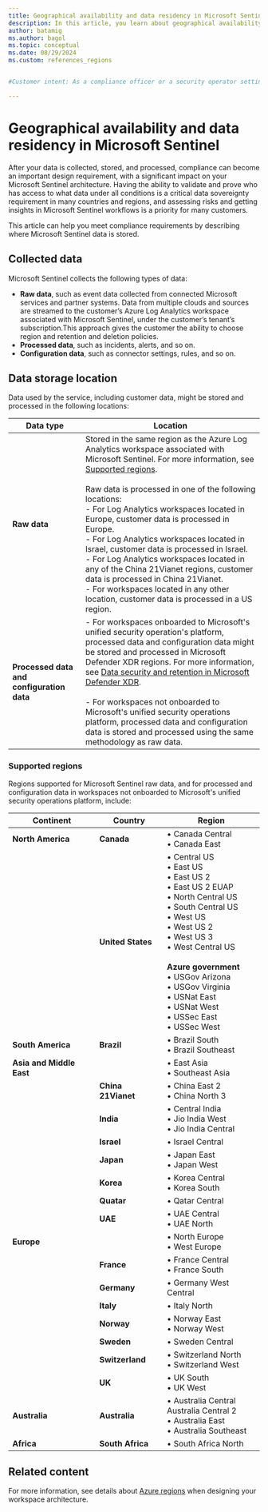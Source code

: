 ```yaml
---
title: Geographical availability and data residency in Microsoft Sentinel
description: In this article, you learn about geographical availability and data residency in Microsoft Sentinel.
author: batamig
ms.author: bagol
ms.topic: conceptual
ms.date: 08/29/2024
ms.custom: references_regions


#Customer intent: As a compliance officer or a security operator setting up Microsoft Sentinel, I want to understand the geographical availability and data residency of Microsoft Sentinel so that I can ensure our data meets regional compliance requirements.

---
```


# Geographical availability and data residency in Microsoft Sentinel

After your data is collected, stored, and processed, compliance can become an important design requirement, with a significant impact on your Microsoft Sentinel architecture. Having the ability to validate and prove who has access to what data under all conditions is a critical data sovereignty requirement in many countries and regions, and assessing risks and getting insights in Microsoft Sentinel workflows is a priority for many customers.

This article can help you meet compliance requirements by describing where Microsoft Sentinel data is stored.

## Collected data

Microsoft Sentinel collects the following types of data:

- **Raw data**, such as event data collected from connected Microsoft services and partner systems. Data from multiple clouds and sources are streamed to the customer’s Azure Log Analytics workspace associated with Microsoft Sentinel, under the customer’s tenant’s subscription.This approach gives the customer the ability to choose region and retention and deletion policies.
- **Processed data**, such as incidents, alerts, and so on.
- **Configuration data**, such as connector settings, rules, and so on.

## Data storage location

Data used by the service, including customer data, might be stored and processed in the following locations:

|Data type  |Location  |
|---------|---------|
|**Raw data**     |  Stored in the same region as the Azure Log Analytics workspace associated with Microsoft Sentinel. For more information, see [Supported regions](#supported-regions).  <br><br>Raw data is processed in one of the following locations: <br>- For Log Analytics workspaces located in Europe, customer data is processed in Europe. <br>- For Log Analytics workspaces located in Israel, customer data is processed in Israel. <br>- For Log Analytics workspaces located in any of the China 21Vianet regions, customer data is processed in China 21Vianet. <br>- For workspaces located in any other location, customer data is processed in a US region.     |
|**Processed data and configuration data**     |   - For workspaces onboarded to Microsoft's unified security operation's platform, processed data and configuration data might be stored and processed in Microsoft Defender XDR regions. For more information, see [Data security and retention in Microsoft Defender XDR](/defender-xdr/data-privacy).   <br><br>- For workspaces not onboarded to Microsoft's unified security operations platform, processed data and configuration data is stored and processed using the same methodology as raw data.    |
 
### Supported regions

Regions supported for Microsoft Sentinel raw data, and for processed and configuration data in workspaces not onboarded to Microsoft's unified security operations platform, include:

|Continent | Country | Region |
|---------|---------|---------|
| **North America**| **Canada** | • Canada Central<br>• Canada East |
| |   **United States** | • Central US<br>• East US<br>• East US 2<br>• East US 2 EUAP<br>• North Central US<br>• South Central US<br>• West US<br>• West US 2<br>• West US 3<br>• West Central US<br><br>**Azure government** <br>• USGov Arizona<br>• USGov Virginia<br>• USNat East<br>• USNat West<br>• USSec East<br>• USSec West|
|**South America** | **Brazil** | • Brazil South<br>• Brazil Southeast |
|**Asia and Middle East** | |• East Asia<br>• Southeast Asia |
| | **China 21Vianet**| • China East 2<br>• China North 3|
| | **India**| • Central India<br>• Jio India West<br>• Jio India Central|
| | **Israel** | • Israel Central |
| | **Japan** | • Japan East<br>• Japan West|
| | **Korea**| • Korea Central<br>• Korea South| 
| | **Quatar** | • Qatar Central|
| | **UAE**| • UAE Central<br>• UAE North        |
|**Europe**| | • North Europe<br>• West Europe|
| |**France**| • France Central<br>• France South|
| |**Germany**| • Germany West Central|
| | **Italy** |• Italy North|
| | **Norway**|• Norway East<br>• Norway West|
| |**Sweden**| • Sweden Central | 
| | **Switzerland**| • Switzerland North<br>• Switzerland West| 
| | **UK**| • UK South<br>• UK West |
|**Australia** | **Australia**| • Australia Central<br>Australia Central 2<br>• Australia East<br>• Australia Southeast	|
|**Africa** | **South Africa**| • South Africa North |

## Related content

For more information, see details about [Azure regions](/azure/azure-monitor/logs/workspace-design#azure-regions?toc=/azure/sentinel/TOC.json&bc=/azure/sentinel/breadcrumb/toc.json) when designing your workspace architecture.
